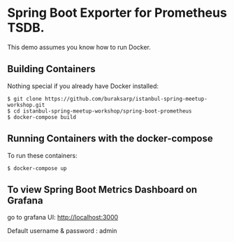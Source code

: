 Spring Boot Exporter for Prometheus TSDB.
=========================

This demo assumes you know how to run Docker.

Building Containers
---------------------

Nothing special if you already have Docker installed:

    $ git clone https://github.com/buraksarp/istanbul-spring-meetup-workshop.git
    $ cd istanbul-spring-meetup-workshop/spring-boot-prometheus
    $ docker-compose build 

Running Containers with the docker-compose
---------------------
To run these containers:

    $ docker-compose up
    
To view Spring Boot Metrics Dashboard on Grafana
---------------------

go to grafana UI: [http://localhost:3000](http://localhost:3000)

Default username & password : admin


    


